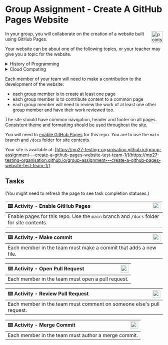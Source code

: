 # Group Assignment - Create A GitHub Pages Website

<img alt="points bar" align="right" height="36" src="../../blob/status/.github/activity-icons/points-bar.svg" />

In your group, you will collaborate on the creation of a website built using GitHub Pages.

Your website can be about one of the following topics, or your teacher may give you a topic for the website.

<details><summary>History of Programming</summary>
    
- Each group member should choose a different programming language and create a page that details the key characteristics of the language, its development history, and key influences on the language. Sources for each page should be cited.
- The site should include a 'timeline' page that each member contributes to. The 'timeline' page should have each programming language listed in the correct time-slot, linking to that language's page.

</details>

<details><summary>Cloud Computing</summary>

- Each group member should choose one of either: a key characteristics of cloud computing OR a service model used in cloud computing. They should create a page that describes the characteristic or service model they have chosen.
- The site should also include a 'cloud services' page that each member contributes to. This page should give an overview of the services offered by the major cloud providers, highlighting the key services offered per service type.

</details>

Each member of your team will need to make a contribution to the development of the website:
- each group member is to create at least one page
- each group member is to contribute content to a common page
- each group member will need to review the work of at least one other group member and have their work reviewed too.

The site should have common navigation, header and footer on all pages. Consistent theme and formatting should be used throughout the site.

You will need to [enable GitHub Pages](https://docs.github.com/en/pages/getting-started-with-github-pages/configuring-a-publishing-source-for-your-github-pages-site) for this repo. You are to use the `main` branch and `/docs` folder for site contents.

Your site is available at: [https://mp27-testing-organisation.github.io/group-assignment---create-a-github-pages-website-test-team-1/](https://mp27-testing-organisation.github.io/group-assignment---create-a-github-pages-website-test-team-1/)

## Tasks

(You might need to refresh the page to see task completion statuses.)

| <img alt="activity status" align="right" height="24" src="../../blob/status/.github/activity-icons/activity1.svg" /> :keyboard: Activity - Enable GitHub Pages |
|:---|
| Enable pages for this repo. Use the `main` branch and `/docs` folder for site contents. |

| <img alt="activity status" align="right" height="24" src="../../blob/status/.github/activity-icons/activity2.svg" /> :keyboard: Activity - Make commit |
|:---|
| Each member in the team must make a commit that adds a new file. |

| <img alt="activity status" align="right" height="24" src="../../blob/status/.github/activity-icons/activity3.svg" /> :keyboard: Activity - Open Pull Request |
|:---|
| Each member in the team must open a pull request. |

| <img alt="activity status" align="right" height="24" src="../../blob/status/.github/activity-icons/activity4.svg" /> :keyboard: Activity - Review Pull Request |
|:---|
| Each member in the team must comment on someone else's pull request. |

| <img alt="activity status" align="right" height="24" src="../../blob/status/.github/activity-icons/activity5.svg" /> :keyboard: Activity - Merge Commit |
|:---|
| Each member in the team must author a merge commit. |